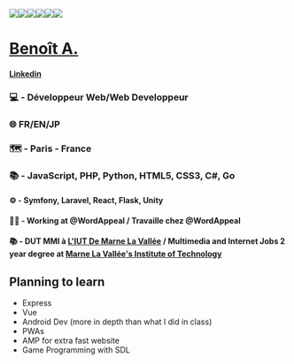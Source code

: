 <img src="https://img.shields.io/badge/github%20-%23121011.svg?&style=for-the-badge&logo=github&logoColor=white"/><img src="https://img.shields.io/badge/git%20-%23F05033.svg?&style=for-the-badge&logo=git&logoColor=white"/><img src="https://img.shields.io/badge/node.js%20-%2343853D.svg?&style=for-the-badge&logo=node.js&logoColor=white"/><img src="https://img.shields.io/badge/react%20-%2300D9FF.svg?&style=for-the-badge&logo=react&logoColor=white"/><img src="https://img.shields.io/badge/python%20-%2314354C.svg?&style=for-the-badge&logo=python&logoColor=white"/><img src="https://img.shields.io/badge/apache%20-%23D42029.svg?&style=for-the-badge&logo=apache&logoColor=white"/>



# [Benoît A.](https://www.benoit-arnoult.xyz)
#### [Linkedin](https://www.linkedin.com/in/beno%C3%AEt-arnoult-3b1b0917a/)
### 💻 - Développeur Web/Web Developpeur
### 🌐 FR/EN/JP
### 🗺 - Paris - France
### 📚 - JavaScript, PHP, Python, HTML5, CSS3, C#, Go
#### ⚙ - Symfony, Laravel, React, Flask, Unity
#### 👨‍💻 - Working at @WordAppeal / Travaille chez @WordAppeal
#### 📚 - DUT MMI à [L'IUT De Marne La Vallée](http://iut.u-pem.fr/) / Multimedia and Internet Jobs 2 year degree at [Marne La Vallée's Institute of Technology](http://iut.u-pem.fr/)
## Planning to learn
* Express
* Vue
* Android Dev (more in depth than what I did in class)
* PWAs
* AMP for extra fast website
* Game Programming with SDL
